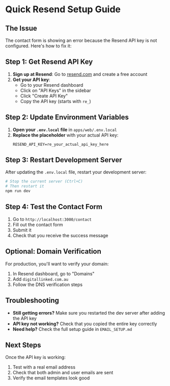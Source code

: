 # Quick Resend Setup Guide

## The Issue
The contact form is showing an error because the Resend API key is not configured. Here's how to fix it:

## Step 1: Get Resend API Key

1. **Sign up at Resend**: Go to [resend.com](https://resend.com) and create a free account
2. **Get your API key**: 
   - Go to your Resend dashboard
   - Click on "API Keys" in the sidebar
   - Click "Create API Key"
   - Copy the API key (starts with `re_`)

## Step 2: Update Environment Variables

1. **Open your `.env.local` file** in `apps/web/.env.local`
2. **Replace the placeholder** with your actual API key:
   ```env
   RESEND_API_KEY=re_your_actual_api_key_here
   ```

## Step 3: Restart Development Server

After updating the `.env.local` file, restart your development server:

```bash
# Stop the current server (Ctrl+C)
# Then restart it
npm run dev
```

## Step 4: Test the Contact Form

1. Go to `http://localhost:3000/contact`
2. Fill out the contact form
3. Submit it
4. Check that you receive the success message

## Optional: Domain Verification

For production, you'll want to verify your domain:
1. In Resend dashboard, go to "Domains"
2. Add `digitallinked.com.au`
3. Follow the DNS verification steps

## Troubleshooting

- **Still getting errors?** Make sure you restarted the dev server after adding the API key
- **API key not working?** Check that you copied the entire key correctly
- **Need help?** Check the full setup guide in `EMAIL_SETUP.md`

## Next Steps

Once the API key is working:
1. Test with a real email address
2. Check that both admin and user emails are sent
3. Verify the email templates look good
